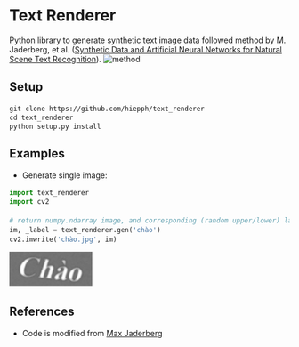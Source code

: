 # Text Renderer

Python library to generate synthetic text image data followed method by M. Jaderberg, et al. ([Synthetic Data and Artificial Neural Networks for Natural Scene Text Recognition](https://arxiv.org/abs/1406.2227)).
![method](https://www.robots.ox.ac.uk/~vgg/data/text/synthflow.png)


## Setup

```
git clone https://github.com/hiepph/text_renderer
cd text_renderer
python setup.py install
```


## Examples

+ Generate single image:

```python
import text_renderer
import cv2

# return numpy.ndarray image, and corresponding (random upper/lower) label
im, _label = text_renderer.gen('chào')
cv2.imwrite('chào.jpg', im)
```

![demo](./misc/demo/chào.jpg)


## References

+ Code is modified from [Max Jaderberg](https://bitbucket.org/jaderberg/text-renderer/src/master/)

